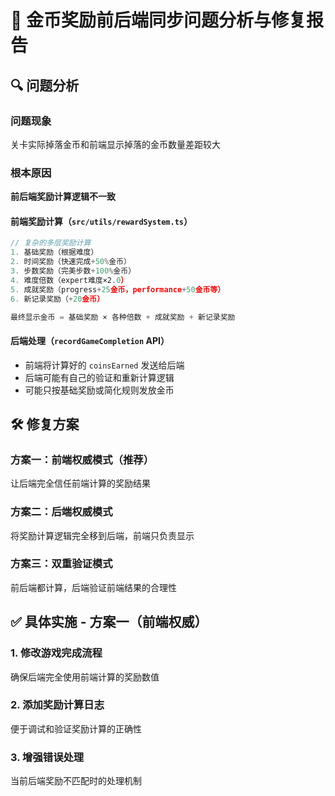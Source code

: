 # 🎯 金币奖励前后端同步问题分析与修复报告

## 🔍 问题分析

### 问题现象
关卡实际掉落金币和前端显示掉落的金币数量差距较大

### 根本原因
**前后端奖励计算逻辑不一致**

#### 前端奖励计算（`src/utils/rewardSystem.ts`）
```typescript
// 复杂的多层奖励计算
1. 基础奖励（根据难度）
2. 时间奖励（快速完成+50%金币）
3. 步数奖励（完美步数+100%金币）
4. 难度倍数（expert难度×2.0）
5. 成就奖励（progress+25金币，performance+50金币等）
6. 新记录奖励（+20金币）

最终显示金币 = 基础奖励 × 各种倍数 + 成就奖励 + 新记录奖励
```

#### 后端处理（`recordGameCompletion` API）
- 前端将计算好的 `coinsEarned` 发送给后端
- 后端可能有自己的验证和重新计算逻辑
- 可能只按基础奖励或简化规则发放金币

## 🛠️ 修复方案

### 方案一：前端权威模式（推荐）
让后端完全信任前端计算的奖励结果

### 方案二：后端权威模式
将奖励计算逻辑完全移到后端，前端只负责显示

### 方案三：双重验证模式
前后端都计算，后端验证前端结果的合理性

## ✅ 具体实施 - 方案一（前端权威）

### 1. 修改游戏完成流程
确保后端完全使用前端计算的奖励数值

### 2. 添加奖励计算日志
便于调试和验证奖励计算的正确性

### 3. 增强错误处理
当前后端奖励不匹配时的处理机制

